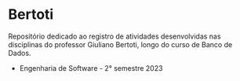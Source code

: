 # Bertoti

Repositório dedicado ao registro de atividades desenvolvidas nas disciplinas do professor Giuliano Bertoti, longo do curso de Banco de Dados.

* Engenharia de Software - 2° semestre 2023
